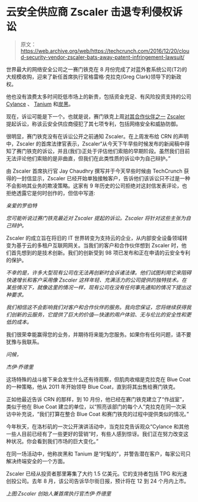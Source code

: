 # 云安全供应商 Zscaler 击退专利侵权诉讼 

> 原文：<https://web.archive.org/web/https://techcrunch.com/2016/12/20/cloud-security-vendor-zscaler-bats-away-patent-infringement-lawsuit/>

世界最大的网络安全公司之一赛门铁克在 8 月份完成了对蓝外套系统公司(T2)的大规模收购，迎来了新任首席执行官格雷格·克拉克(Greg Clark)领导下的新政权。

他也没有浪费太多时间贬低市场上的新贵，包括资金充足、有风险投资支持的公司 [Cylance](https://web.archive.org/web/20230129223014/https://www.cylance.com/) 、 [Tanium](https://web.archive.org/web/20230129223014/https://www.tanium.com/) 和[炭黑](https://web.archive.org/web/20230129223014/http://www.carbonblack.com/)。

现在，诉讼可能是下一个。也就是说，赛门铁克上周[对其合作伙伴之一](https://web.archive.org/web/20230129223014/http://www.crn.com/news/security/300083135/symantec-sues-it-cloud-security-vendor-zscaler-for-patent-infringement.htm) [Zscaler](https://web.archive.org/web/20230129223014/https://www.zscaler.com/) 提起诉讼，称该云安全供应商侵犯了其七项专利，包括网络安全和威胁防御。

很明显，赛门铁克没有在诉讼公开之前通知 Zscaler。在上周发布给 CRN 的声明中，Zscaler 的首席法律官表示，Zscaler“从今天下午早些时候发布的新闻稿中得知了赛门铁克的诉讼，并且(我们)正处于评估他们索赔的早期阶段。虽然我们目前无法评论他们索赔的是非曲直，但我们在此类性质的诉讼中为自己辩护。”

由 Zscaler 首席执行官 Jay Chaudhry 撰写并于今天早些时候由 TechCrunch 获得的一封信显示，Zscaler 已经开始单独接触客户，告诉他们该诉讼只不过是一种不会影响其业务的欺凌策略。这家有 9 年历史的公司拒绝对这封信发表评论，也拒绝透露它是何时创作的，但信中写道:

*亲爱的罗伯特*

*您可能听说过赛门铁克最近对 Zscaler 提起的诉讼。Zscaler 将针对这些主张为自己辩护。*

Zscaler 的成立旨在将旧的 IT 世界转变为支持云的企业，从内部安全设备领域转变为基于云的多租户互联网网关。当我们的客户和合作伙伴想到 Zscaler 时，他们首先想到的是技术创新。我们的创新受到 98 项已发布和正在申请的云安全专利的保护。

*不幸的是，许多大型现有公司在无法再创新时会诉诸法律。他们试图利用它来阻碍快速增长和客户采用像 Zscaler 这样年轻、充满活力的公司提供的独特技术。在某些情况下，就像这里的情况一样，现有公司在没有任何事先通知的情况下提出这种要求。*

*我们相信这不会影响我们对客户和合作伙伴的服务。我向您保证，您将继续获得我们创新的云服务，它提供了巨大的价值—快速的用户体验、无与伦比的安全性和更低的成本。*

我们很荣幸能赢得您的业务，并期待将来能为您服务。如果你有任何问题，请不要犹豫与我联系。

*问候，*

*杰伊·乔德里*

这场特殊的战斗接下来会发生什么还有待观察，但肌肉收缩是克拉克在 Blue Coat 的一种策略，他从 2011 年开始领导 Blue Coat，直到将其出售给赛门铁克。

正如他最近告诉 CRN 的那样，到 10 月份，他已经在赛门铁克建立了“作战室”，类似于他在 Blue Coat 建立的单位，以“照亮该部门的每个人”克拉克在同一次采访中补充说，“我们打算在整合 Blue Coat 和赛门铁克的过程中提供类似的情况。”

今年秋天，在洛杉矶的一次公开演讲活动中，当克拉克告诉观众“Cylance 和其他一些人目前已经有了一些更好的营销”时，有些人感到惊讶。我们正在努力改变这种状况。你会看到我们市场的巨大变化。”

在同一场活动中，他称炭黑和 Tanium 是“时髦的”，并警告潜在客户，每家公司只解决终端安全的一个方面。

Zscaler 已经从投资者那里筹集了大约 1.5 亿美元。它的支持者包括 TPG 和光速创投公司。去年 8 月，该公司告诉华尔街日报，预计将在 12 到 24 个月内上市。

*上图:Zscaler 创始人兼首席执行官杰伊·乔德里*